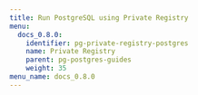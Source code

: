 ```yaml
---
title: Run PostgreSQL using Private Registry
menu:
  docs_0.8.0:
    identifier: pg-private-registry-postgres
    name: Private Registry
    parent: pg-postgres-guides
    weight: 35
menu_name: docs_0.8.0
---
```


